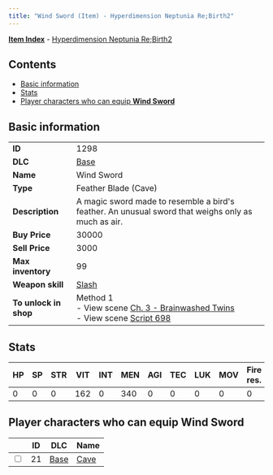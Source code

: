 ```yaml
---
title: "Wind Sword (Item) - Hyperdimension Neptunia Re;Birth2"
---
```


[**Item Index**](/neptunia/rb2/item/index.html) - [Hyperdimension Neptunia Re;Birth2](/neptunia/rb2)

## Contents

- [Basic information](#basic-information)
- [Stats](#stats)
- [Player characters who can equip **Wind Sword**](#player-characters-who-can-equip-wind-sword)

## Basic information

|   |   |
| -- | -- |
| **ID** | 1298 |
| **DLC** | [Base](/neptunia/rb2/dlc/0-base.html) |
| **Name** | Wind Sword |
| **Type** | Feather Blade (Cave) |
| **Description** | A magic sword made to resemble a bird's feather. An unusual sword that weighs only as much as air. |
| **Buy Price** | 30000 |
| **Sell Price** | 3000 |
| **Max inventory** | 99 |
| **Weapon skill** | [Slash](/neptunia/rb2/skill/0-2502-slash.html) |
| **To unlock in shop** | Method 1<br />- View scene [Ch. 3 - Brainwashed Twins](/neptunia/rb2/scene/0-265-ch-3-brainwashed-twins.html)<br />- View scene [Script 698](/neptunia/rb2/scene/0-698-script-698.html) |

## Stats

| HP | SP | STR | VIT | INT | MEN | AGI | TEC | LUK | MOV | Fire res. | Ice res. | Wind res. | Lightning res. |
| -- | -- | --- | --- | --- | --- | --- | --- | --- | --- | --------- | -------- | --------- | -------------- |
| 0 | 0 | 0 | 162 | 0 | 340 | 0 | 0 | 0 | 0 | 0 | 0 | 0 | 0 |

## Player characters who can equip **Wind Sword**

|    | ID | DLC | Name |
| -- | -- | --- | ---- |
| <input type="checkbox" id="rb2-player-0-21" class="trackbox" /> | 21 | [Base](/neptunia/rb2/dlc/0-base.html) | [Cave](/neptunia/rb2/player/0-21-cave.html) |